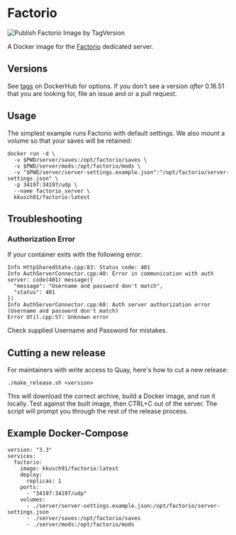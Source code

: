 # Factorio
![Publish Factorio Image by TagVersion](https://github.com/kkusch/factorio-docker/workflows/Publish%20Factorio%20Image%20by%20TagVersion/badge.svg)

A Docker image for the [Factorio](https://www.factorio.com/) dedicated server.

## Versions

See [tags](https://hub.docker.com/r/kkusch91/factorio/tags/) on DockerHub for options. If you don't see a version _after_ 0.16.51 that you are looking for, file an issue and or a pull request.

## Usage

The simplest example runs Factorio with default settings. We also mount a volume so that your saves will be retained:
```
docker run -d \
  -v $PWD/server/saves:/opt/factorio/saves \
  -v $PWD/server/mods:/opt/factorio/mods \
  -v "$PWD/server/server-settings.example.json":"/opt/factorio/server-settings.json" \
  -p 34197:34197/udp \
  --name factorio_server \
  kkusch91/factorio:latest
```
## Troubleshooting

### Authorization Error

If your container exits with the following error:
```
Info HttpSharedState.cpp:83: Status code: 401
Info AuthServerConnector.cpp:40: Error in communication with auth server: code(401) message({
  "message": "Username and password don't match",
  "status": 401
})
Info AuthServerConnector.cpp:68: Auth server authorization error (Username and password don't match)
Error Util.cpp:57: Unknown error
```
Check supplied Username and Password for mistakes.

## Cutting a new release

For maintainers with write access to Quay, here's how to cut a new release:
```
./make_release.sh <version>
```
This will download the correct archive, build a Docker image, and run it locally. Test against the built image, then CTRL+C out of the server. The script will prompt you through the rest of the release process.

## Example Docker-Compose

```
version: "3.3"
services:
  factorio:
    image: kkusch91/factorio:latest
    deploy:
      replicas: 1
    ports:
      - "34197:34197/udp"
    volumes:
      - ./server/server-settings.example.json:/opt/factorio/server-settings.json
      - ./server/saves:/opt/factorio/saves
      - ./server/mods:/opt/factorio/mods
```
